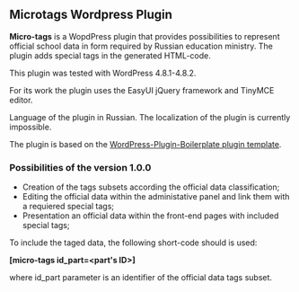 ## Microtags Wordpress Plugin ##

**Micro-tags** is a WopdPress plugin that provides possibilities to represent official school data in form required by Russian education ministry. The plugin adds special tags in the generated HTML-code.

This plugin was tested with WordPress 4.8.1-4.8.2.

For its work the plugin uses the EasyUI jQuery framework and TinyMCE editor. 

Language of the plugin in Russian. The localization of the plugin is currently impossible.

The plugin is based on the [WordPress-Plugin-Boilerplate plugin template](https://github.com/DevinVinson/WordPress-Plugin-Boilerplate).


### Possibilities of the version 1.0.0 ###

- Creation of the tags subsets according the official data classification;
- Editing the official data within the administative panel and link them with a requiered special tags;
- Presentation an official data within the front-end pages with included special tags;

To include the taged data, the following short-code should is used:

**[micro-tags id_part=<part's ID>]**

where id_part parameter is an identifier of the official data tags subset.
 